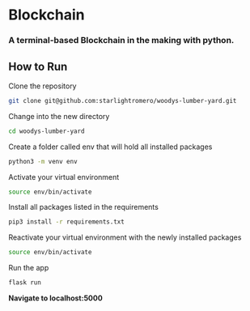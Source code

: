 # Blockchain

### A terminal-based Blockchain in the making with python.


## How to Run

Clone the repository
```zsh
git clone git@github.com:starlightromero/woodys-lumber-yard.git
````

Change into the new directory
```zsh
cd woodys-lumber-yard
```

Create a folder called env that will hold all installed packages
```zsh
python3 -m venv env
```

Activate your virtual environment
```zsh
source env/bin/activate
```

Install all packages listed in the requirements
```zsh
pip3 install -r requirements.txt
```

Reactivate your virtual environment with the newly installed packages
```zsh
source env/bin/activate
```

Run the app
```zsh
flask run
```

**Navigate to localhost:5000**
